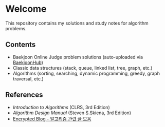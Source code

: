 # Welcome

This repository contains my solutions and study notes for algorithm problems.  


## Contents
- Baekjoon Online Judge problem solutions (auto-uploaded via [BaekjoonHub](https://github.com/BaekjoonHub/BaekjoonHub))
- Classic data structures (stack, queue, linked list, tree, graph, etc.)
- Algorithms (sorting, searching, dynamic programming, greedy, graph traversal, etc.)


## References
- *Introduction to Algorithms* (CLRS, 3rd Edition)  
- *Algorithm Design Manual* (Steven S.Skiena, 3rd Edition)  
- [Encrypted Blog - 알고리즘 관련 글 모음](https://blog.encrypted.gg/category/%EC%95%8C%EA%B3%A0%EB%A6%AC%EC%A6%98)
